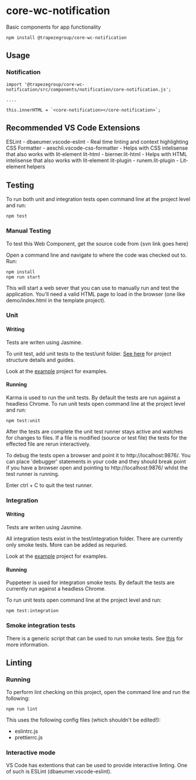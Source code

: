 # core-wc-notification
Basic components for app functionality

    npm install @trapezegroup/core-wc-notification

## Usage

### Notification
    
    import '@trapezegroup/core-wc-notification/src/components/notification/core-notification.js';

    ....

    this.innerHTML = `<core-notification></core-notification>`;

## Recommended VS Code Extensions
ESLint - dbaeumer.vscode-eslint - Real time linting and context highlighting
CSS Formatter - aeschli.vscode-css-formatter - Helps with CSS intelisense that also works with lit-element
lit-html - bierner.lit-html - Helps with HTML intelisense that also works with lit-element
lit-plugin - runem.lit-plugin - Lit-element helpers

## Testing

To run both unit and integration tests open command line at the project level and run:

    npm test

### Manual Testing
To test this Web Component, get the source code from {svn link goes here}

Open a command line and navigate to where the code was checked out to.
Run:

    npm install
    npm run start

This will start a web sever that you can use to manually run and test the application. You'll need a valid HTML page to load in the browser (one like demo/index.html in the template project).

### Unit

#### Writing
Tests are writen using Jasmine.

To unit test, add unit tests to the test/unit folder. [See here](https://dev.trapsoft.com/confluence/pages/viewpage.action?spaceKey=CORE3&title=Web+Components+-+Project+Folder+Structure) for project structure details and guides.

Look at the [example](https://svn.trapsoft.com/product/WebUI/CoreWU/trunk/core-wc-template/test/unit) project for examples.

#### Running

Karma is used to run the unit tests. By default the tests are run against a headless Chrome.
To run unit tests open command line at the project level and run:

    npm test:unit

After the tests are complete the unit test runner stays active and watches for changes to files. If a file is modified (source or test file) the tests for the effected file are rerun interactively.

To debug the tests open a browser and point it to http://localhost:9876/. You can place 'debugger' statements in your code and they should break point if you have a browser open and pointing to http://localhost:9876/ whilst the test runner is running.

Enter ctrl + C to quit the test runner.

### Integration

#### Writing
Tests are writen using Jasmine.

All integration tests exist in the test/integration folder. There are currently only smoke tests. More can be added as requried.

Look at the [example](https://svn.trapsoft.com/product/WebUI/CoreWU/trunk/core-wc-template/test/integration) project for examples.

#### Running
Puppeteer is used for integration smoke tests. By default the tests are currently run against a headless Chrome.

To run unit tests open command line at the project level and run:

    npm test:integration

### Smoke integration tests
There is a generic script that can be used to run smoke tests. See [this](https://svn.trapsoft.com/product/WebUI/CoreWU/trunk/core-wc-template/test/integration/visual-smoke-test.md)  for more information.

## Linting

### Running
To perform lint checking on this project, open the command line and run the following:

    npm run lint

This uses the following config files (which shouldn't be edited!):
 - eslintrc.js
 - prettierrc.js

### Interactive mode

VS Code has extentions that can be used to provide interactive linting. One of such is ESLint (dbaeumer.vscode-eslint).